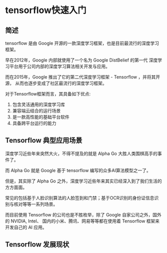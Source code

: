 # tensorflow快速入门

## 简述

tensorflow 是由 Google 开源的一款深度学习框架，也是目前最流行的深度学习框架。

早在2012年，Google 内部就使用了一个名为 Google DistBelief 的第一代
深度学习平台用于公司内部的深度学习算法相关开发与应用。

而在2015年，Google 推出了它的第二代深度学习框架 - Tensorflow ，并将其开源，
从而也逐步变成了社区最流行的深度学习框架。

对于Tensorflow框架而言，其具备如下优点:

1. 包含灵活通用的深度学习库
2. 兼容端云结合的运行场景
3. 是一款高性能的基础平台软件
4. 具备跨平台运行的能力


## Tensorflow 典型应用场景

深度学习近些年来突然大火，不得不提及的就是 Alpha Go 大胜人类围棋高手的事件了。

而 Alpha Go 就是 Google 基于 tensorflow 编写的众多AI算法模型之一了。

但是，其实除了 Alpha Go 之外，深度学习近些年来其实已经深入到了我们生活的方方面面。

常见的包括基于人脸识别算法的人脸签到和门禁；基于OCR识别的身份证信息识别与核对等等一系列场景。

而目前使用 Tensorflow 的公司也是不胜枚举，除了 Google 自家公司之外，国外的 NVIDIA, Intel、 
国内的小米、腾讯、网易等等都在使用着 Tensorflow 框架来开发自己的 AI 应用。


## Tensorflow 发展现状







